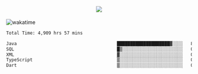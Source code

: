 <h1 align="center">
  <img src="https://readme-typing-svg.herokuapp.com/?font=Righteous&size=35&center=true&vCenter=true&width=500&height=70&duration=4000&lines=Hi!+%F0%9F%91%8B+I%27m+Ali%20Osman!;" />
</h1>


![wakatime](https://wakatime.com/share/@aliosmanoktar/3a8ffe71-6da4-4964-913b-2f09afbe53bf.svg?cache=none)
<!--START_SECTION:waka-->

```txt
Total Time: 4,909 hrs 57 mins

Java                                      ████████████████████▓░░░░   83.15 %
SQL                                       █▒░░░░░░░░░░░░░░░░░░░░░░░   05.84 %
XML                                       ▓░░░░░░░░░░░░░░░░░░░░░░░░   02.14 %
TypeScript                                ▒░░░░░░░░░░░░░░░░░░░░░░░░   01.52 %
Dart                                      ▒░░░░░░░░░░░░░░░░░░░░░░░░   01.41 %
```

<!--END_SECTION:waka-->


